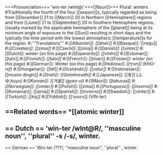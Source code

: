 ===Pronunciation===
'win-ter /wInt@/
===[[Noun]]===
Plural: winters
#Traditionally the fourth of the four [[season]]s, typically regarded as being from [[December]] 21 to [[March]] 20 in Northern [[Hemisphere]] regions and from [[June]] 21 to [[September]] 20 in Southern Hemisphere regions. Usually marked by the applicable hemisphere of the [[planet]] being at its minimum angle of exposure to the [[Sun]] resulting in short days and the typically the time period with the lowest atmospheric [[temperature]]s for the region.
#:'''Translations'''
#:*[[Albanian]]: [[dinër]]
#:*[[Basque]]: [[negu]]
#:*[[Croatian]]: [[zima]]
#:*[[Czech]]: [[zima]]
#:*[[Danish]]: [[vinter]]
#:*[[Dutch]]: winter (on this page)
#:*[[Esperanto]]: [[vintro]]
#:*[[Estonian]]: [[talv]]
#:*[[Finnish]]: [[talvi]]
#:*[[French]]: [[hiver]]
#:*[[Frisian]]: winter (on this page)
#:*[[German]]: Winter (on this page)
#:*[[Hebrew]]: [[חורף]] (KHO-ref)
#:*[[Hungarian]]: [[tél]]
#:*[[Icelandic]]: [[vetur]]
#:*[[Indonesian]]: [[musim dingin]]
#:*[[Irish]]: [[Geimhreadh]]
#:*[[Japanese]]: [[冬]] (ふゆ;huyu)
#:*[[Korean]]: [[겨울]] (gyeo-ul)
#:*[[Mäori]]: [[takurua]]
#:*[[Norwegian]]: [[vinter]]
#:*[[Polish]]: [[zima]]
#:*[[Portuguese]]: [[inverno]]
#:*[[Romanian]]: [[iarna]]
#:*[[Spanish]]: [[invierno]]
#:*[[Swedish]]: [[vinter]]
#:*[[Turkish]]: [[kiş]]
#:*[[Yiddish]]: [[װינטער]] (VIN-ter)

==Related words==
*[[atomic winter]]
----
== Dutch ==
'win-ter /wInt@R/, ''masculine noun'', ''plural'' -s /-s/, winter.
----
== German ==
'Win-ter /???/, ''masculine noun'', ''plural'' , winter.